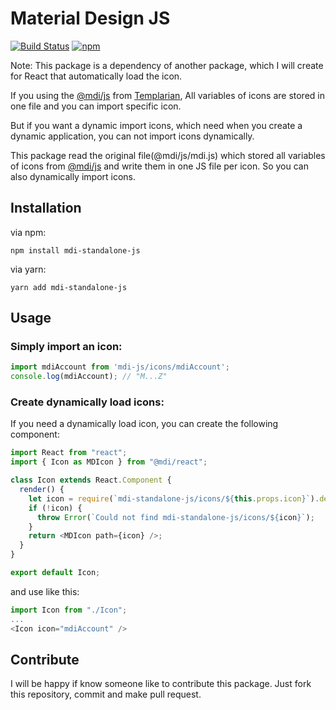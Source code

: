 # Material Design JS 
[![Build Status](https://travis-ci.com/AmirHosseinKarimi/MaterialDesign-JS.svg?branch=master)](https://travis-ci.com/AmirHosseinKarimi/MaterialDesign-JS) [![npm](https://img.shields.io/npm/v/mdi-js?color=blue)](https://www.npmjs.com/package/mdi-js)

Note: This package is a dependency of another package, which I will create for React that automatically load the icon.

If you using the [@mdi/js](https://www.npmjs.com/package/@mdi/js) from [Templarian](https://github.com/Templarian), All variables of icons are stored in one file and you can import specific icon.

But if you want a dynamic import icons, which need when you create a dynamic application, you can not import icons dynamically.

This package read the original file(@mdi/js/mdi.js) which stored all variables of icons from [@mdi/js](https://www.npmjs.com/package/@mdi/js) and write them in one JS file per icon.
So you can also dynamically import icons.

## Installation
via npm:
```
npm install mdi-standalone-js
```
via yarn:
```
yarn add mdi-standalone-js
```

## Usage
### Simply import an icon:
```javascript
import mdiAccount from 'mdi-js/icons/mdiAccount';
console.log(mdiAccount); // "M...Z"
```

### Create dynamically load icons:
If you need a dynamically load icon, you can create the following component:
```javascript
import React from "react";
import { Icon as MDIcon } from "@mdi/react";

class Icon extends React.Component {
  render() {
    let icon = require(`mdi-standalone-js/icons/${this.props.icon}`).default;
    if (!icon) {
      throw Error(`Could not find mdi-standalone-js/icons/${icon}`);
    }
    return <MDIcon path={icon} />;
  }
}

export default Icon;
```
and use like this:
```javascript
import Icon from "./Icon";
...
<Icon icon="mdiAccount" />
```

## Contribute
I will be happy if know someone like to contribute this package.
Just fork this repository, commit and make pull request.

